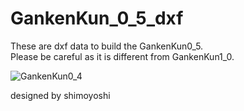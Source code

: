 # GankenKun_0_5_dxf

These are dxf data to build the GankenKun0_5.  
Please be careful as it is different from GankenKun1_0.  

![GankenKun0_4](https://user-images.githubusercontent.com/5755200/37452328-9be1590e-2877-11e8-9663-12e74d04288a.png)

designed by shimoyoshi
